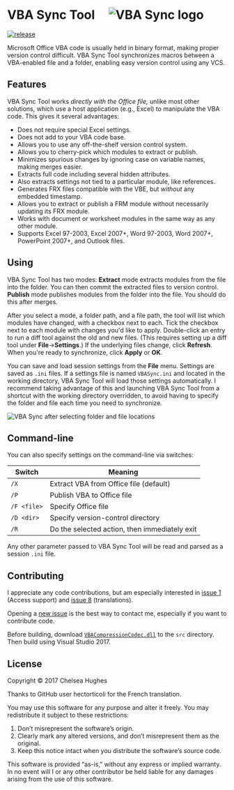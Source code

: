 # VBA Sync Tool&#x2001;![VBA Sync logo](http://i.imgur.com/sQAsBy4.png)

[![release](http://github-release-version.herokuapp.com/github/chelh/VBASync/release.png)](https://github.com/chelh/VBASync/releases/latest)

Microsoft Office VBA code is usually held in binary format, making proper
version control difficult. VBA Sync Tool synchronizes macros between a
VBA-enabled file and a folder, enabling easy version control using any VCS.

## Features
VBA Sync Tool works *directly with the Office file,* unlike most
other solutions, which use a host application (e.g., Excel) to manipulate
the VBA code. This gives it several advantages:
  * Does not require special Excel settings.
  * Does not add to your VBA code base.
  * Allows you to use any off-the-shelf version control system.
  * Allows you to cherry-pick which modules to extract or publish.
  * Minimizes spurious changes by ignoring case on variable names,
    making merges easier.
  * Extracts full code including several hidden attributes.
  * Also extracts settings not tied to a particular module,
    like references.
  * Generates FRX files compatible with the VBE, but
    *without* any embedded timestamp.
  * Allows you to extract or publish a FRM module without necessarily
    updating its FRX module.
  * Works with document or worksheet modules in the same way
    as any other module.
  * Supports Excel 97-2003, Excel 2007+, Word 97-2003, Word 2007+,
    PowerPoint 2007+, and Outlook files.

## Using
VBA Sync Tool has two modes: **Extract**&nbsp;mode extracts modules
from the file into the folder. You can then commit the extracted files
to version control. **Publish**&nbsp;mode publishes modules from
the folder into the file. You should do this after merges.

After you select a mode, a folder path, and a file path, the tool will
list which modules have changed, with a checkbox next to each. Tick
the checkbox next to each module with changes you'd like to apply.
Double-click an entry to run a diff tool against the old and new files.
(This requires setting up a diff tool under **File**→**Settings**.)
If the underlying files change, click **Refresh**. When you're ready
to synchronize, click **Apply** or **OK**.

You can save and load session settings from the **File** menu. Settings
are saved as `.ini` files. If a settings file is named `VBASync.ini`
and located in the working directory, VBA Sync Tool will load those
settings automatically. I recommend taking advantage of this and
launching VBA Sync Tool from a shortcut with the working directory overridden,
to avoid having to specify the folder and file each time you need to synchronize.

![VBA Sync after selecting folder and file locations](http://i.imgur.com/GrXx2VH.png)

## Command-line
You can also specify settings on the command-line via switches:

Switch | Meaning
------ | ------
`/X`   | Extract VBA from Office file (default)
`/P`   | Publish VBA to Office file
`/F <file>` | Specify Office file
`/D <dir>` | Specify version-control directory
`/R`   | Do the selected action, then immediately exit

Any other parameter passed to VBA Sync Tool will be read and parsed as a session `.ini` file.

## Contributing
I appreciate any code contributions, but am especially interested
in [issue 1](https://github.com/chelh/VBASync/issues/1) (Access support)
and [issue 8](https://github.com/chelh/VBASync/issues/8) (translations).

Opening a [new issue](https://github.com/chelh/VBASync/issues/new) is
the best way to contact me, especially if you want to contribute code.

Before building, download [`VBACompressionCodec.dll`](https://github.com/chelh/VBACompressionCodec/releases)
to the `src` directory. Then build using Visual Studio 2017.

## License
Copyright © 2017 Chelsea Hughes

Thanks to GitHub user hectorticoli for the French translation.

You may use this software for any purpose and alter it freely.
You may redistribute it subject to these restrictions:

 1. Don’t misrepresent the software’s origin.
 2. Clearly mark any altered versions, and don’t misrepresent them
    as the original.
 3. Keep this notice intact when you distribute the software’s
    source code.

This software is provided “as-is,” without any express or
implied warranty. In no event will I or any other contributor
be held liable for any damages arising from the use of this software.
